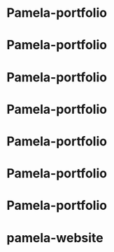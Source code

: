 # Pamela-portfolio
# Pamela-portfolio
# Pamela-portfolio
# Pamela-portfolio
# Pamela-portfolio
# Pamela-portfolio
# Pamela-portfolio
# pamela-website
